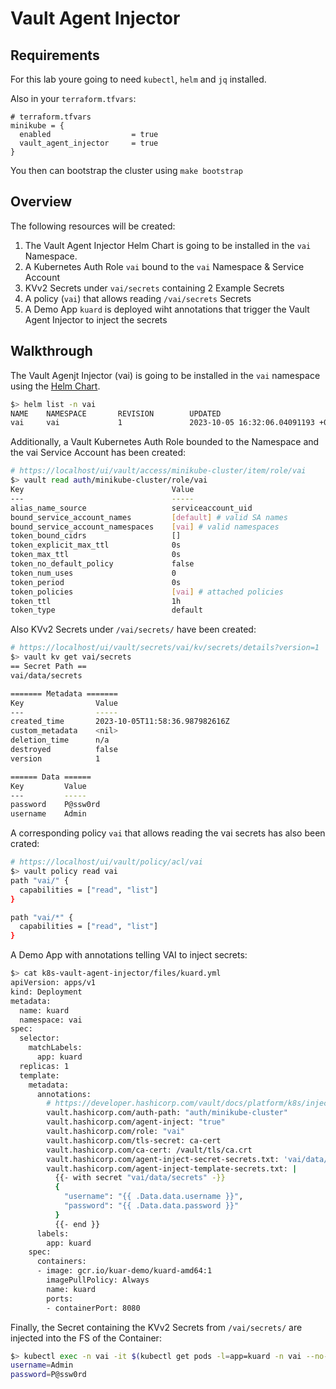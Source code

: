 # Vault Agent Injector

## Requirements
For this lab youre going to need `kubectl`, `helm` and `jq` installed.

Also in your `terraform.tfvars`:
```
# terraform.tfvars
minikube = {
  enabled                  = true
  vault_agent_injector     = true
}
```

You then can bootstrap the cluster using `make bootstrap`


## Overview
The following resources will be created:

1. The Vault Agent Injector Helm Chart is going to be installed in the `vai` Namespace.
2. A Kubernetes Auth Role `vai` bound to the `vai` Namespace & Service Account
3. KVv2 Secrets under `vai/secrets` containing 2 Example Secrets
4. A policy (`vai`) that allows reading `/vai/secrets` Secrets
5. A Demo App `kuard` is deployed wiht annotations that trigger the Vault Agent Injector to inject the secrets

## Walkthrough
The Vault Agenjt Injector (vai) is going to be installed in the `vai` namespace using the [Helm Chart](https://github.com/hashicorp/vault-helm).

```bash
$> helm list -n vai
NAME    NAMESPACE       REVISION        UPDATED                                 STATUS          CHART                         APP VERSION
vai     vai             1               2023-10-05 16:32:06.04091193 +0200 CEST deployed        external-secrets-0.9.5        v0.9.5
```

Additionally, a Vault Kubernetes Auth Role bounded to the Namespace and the vai Service Account has been created:

```bash
# https://localhost/ui/vault/access/minikube-cluster/item/role/vai
$> vault read auth/minikube-cluster/role/vai
Key                                 Value
---                                 -----
alias_name_source                   serviceaccount_uid
bound_service_account_names         [default] # valid SA names
bound_service_account_namespaces    [vai] # valid namespaces
token_bound_cidrs                   []
token_explicit_max_ttl              0s
token_max_ttl                       0s
token_no_default_policy             false
token_num_uses                      0
token_period                        0s
token_policies                      [vai] # attached policies
token_ttl                           1h
token_type                          default
```

Also KVv2 Secrets under `/vai/secrets/` have been created:

```bash
# https://localhost/ui/vault/secrets/vai/kv/secrets/details?version=1
$> vault kv get vai/secrets
== Secret Path ==
vai/data/secrets

======= Metadata =======
Key                Value
---                -----
created_time       2023-10-05T11:58:36.987982616Z
custom_metadata    <nil>
deletion_time      n/a
destroyed          false
version            1

====== Data ======
Key         Value
---         -----
password    P@ssw0rd
username    Admin
```

A corresponding policy `vai` that allows reading the vai secrets has also been crated:

```bash
# https://localhost/ui/vault/policy/acl/vai
$> vault policy read vai
path "vai/" {
  capabilities = ["read", "list"]
}

path "vai/*" {
  capabilities = ["read", "list"]
}
```

A Demo App with annotations telling VAI to inject secrets:

```bash
$> cat k8s-vault-agent-injector/files/kuard.yml
apiVersion: apps/v1
kind: Deployment
metadata:
  name: kuard
  namespace: vai
spec:
  selector:
    matchLabels:
      app: kuard
  replicas: 1
  template:
    metadata:
      annotations:
        # https://developer.hashicorp.com/vault/docs/platform/k8s/injector/annotations
        vault.hashicorp.com/auth-path: "auth/minikube-cluster"
        vault.hashicorp.com/agent-inject: "true"
        vault.hashicorp.com/role: "vai"
        vault.hashicorp.com/tls-secret: ca-cert
        vault.hashicorp.com/ca-cert: /vault/tls/ca.crt
        vault.hashicorp.com/agent-inject-secret-secrets.txt: 'vai/data/secrets'
        vault.hashicorp.com/agent-inject-template-secrets.txt: |
          {{- with secret "vai/data/secrets" -}}
          {
            "username": "{{ .Data.data.username }}",
            "password": "{{ .Data.data.password }}"
          }
          {{- end }}
      labels:
        app: kuard
    spec:
      containers:
      - image: gcr.io/kuar-demo/kuard-amd64:1
        imagePullPolicy: Always
        name: kuard
        ports:
        - containerPort: 8080
```

Finally, the Secret containing the KVv2 Secrets from `/vai/secrets/` are injected into the FS of the Container:

```bash
$> kubectl exec -n vai -it $(kubectl get pods -l=app=kuard -n vai --no-headers -o custom-columns=":metadata.name") -- cat /vault/secrets/secrets.txt
username=Admin
password=P@ssw0rd
```
